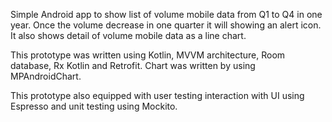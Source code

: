 Simple Android app to show list of volume mobile data from Q1 to Q4 in one year. Once the volume decrease in one quarter it will showing an alert icon. 
It also shows detail of volume mobile data as a line chart. 

This prototype was written using Kotlin, MVVM architecture, Room database, Rx Kotlin and Retrofit. 
Chart was written by using MPAndroidChart.

This prototype also equipped with user testing interaction with UI using Espresso and unit testing using Mockito. 
